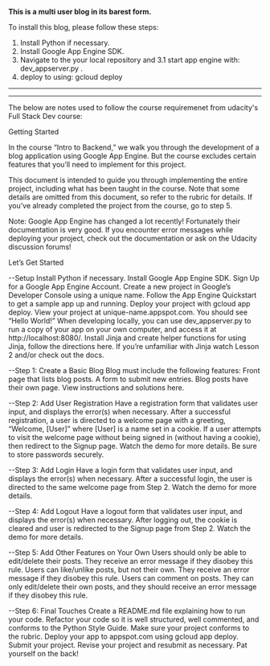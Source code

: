 <b>This is a multi user blog in its barest form.</b>

To install this blog, please follow these steps:

1. Install Python if necessary.
2. Install Google App Engine SDK.
3. Navigate to the your local repository and
3.1 start app engine with: dev_appserver.py .
4. deploy to using: gcloud deploy

--------------------------
--------------------------

The below are notes used to follow the course requiremenet from udacity's Full Stack Dev course:

Getting Started

In the course “Intro to Backend,” we walk you through the development of a blog application using Google App Engine. But the course excludes certain features that you’ll need to implement for this project.

This document is intended to guide you through implementing the entire project, including what has been taught in the course. Note that some details are omitted from this document, so refer to the rubric for details. If you’ve already completed the project from the course, go to step 5.

Note: Google App Engine has changed a lot recently! Fortunately their documentation is very good. If you encounter error messages while deploying your project, check out the documentation or ask on the Udacity discussion forums!

Let’s Get Started

--Setup
Install Python if necessary.
Install Google App Engine SDK.
Sign Up for a Google App Engine Account.
Create a new project in Google’s Developer Console using a unique name.
Follow the App Engine Quickstart to get a sample app up and running.
Deploy your project with gcloud app deploy.
View your project at unique-name.appspot.com.
You should see “Hello World!”
When developing locally, you can use dev_appserver.py to run a copy of your app on your own computer, and access it at http://localhost:8080/.
Install Jinja and create helper functions for using Jinja, follow the directions here.
If you’re unfamiliar with Jinja watch Lesson 2 and/or check out the docs.

--Step 1: Create a Basic Blog
Blog must include the following features:
Front page that lists blog posts.
A form to submit new entries.
Blog posts have their own page.
View instructions and solutions here.

--Step 2: Add User Registration
Have a registration form that validates user input, and displays the error(s) when necessary.
After a successful registration, a user is directed to a welcome page with a greeting, “Welcome, [User]” where [User] is a name set in a cookie.
If a user attempts to visit the welcome page without being signed in (without having a cookie), then redirect to the Signup page.
Watch the demo for more details.
Be sure to store passwords securely.

--Step 3: Add Login
Have a login form that validates user input, and displays the error(s) when necessary.
After a successful login, the user is directed to the same welcome page from Step 2.
Watch the demo for more details.

--Step 4: Add Logout
Have a logout form that validates user input, and displays the error(s) when necessary.
After logging out, the cookie is cleared and user is redirected to the Signup page from Step 2.
Watch the demo for more details.

--Step 5: Add Other Features on Your Own
Users should only be able to edit/delete their posts. They receive an error message if they disobey this rule.
Users can like/unlike posts, but not their own. They receive an error message if they disobey this rule.
Users can comment on posts. They can only edit/delete their own posts, and they should receive an error message if they disobey this rule.

--Step 6: Final Touches
Create a README.md file explaining how to run your code.
Refactor your code so it is well structured, well commented, and conforms to the Python Style Guide.
Make sure your project conforms to the rubric.
Deploy your app to appspot.com using gcloud app deploy.
Submit your project.
Revise your project and resubmit as necessary.
Pat yourself on the back!
